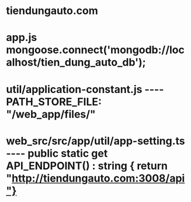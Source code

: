 # tiendungauto.com
# app.js mongoose.connect('mongodb://localhost/tien_dung_auto_db');
# util/application-constant.js ---- PATH_STORE_FILE: "/web_app/files/"
# web_src/src/app/util/app-setting.ts ---- public static get API_ENDPOINT() : string { return "http://tiendungauto.com:3008/api"}